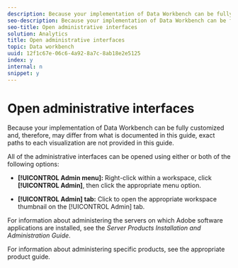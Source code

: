 ```yaml
---
description: Because your implementation of Data Workbench can be fully customized and, therefore, may differ from what is documented in this guide, exact paths to each visualization are not provided in this guide.
seo-description: Because your implementation of Data Workbench can be fully customized and, therefore, may differ from what is documented in this guide, exact paths to each visualization are not provided in this guide.
seo-title: Open administrative interfaces
solution: Analytics
title: Open administrative interfaces
topic: Data workbench
uuid: 12f1c67e-06c6-4a92-8a7c-8ab18e2e5125
index: y
internal: n
snippet: y
---
```


# Open administrative interfaces

Because your implementation of Data Workbench can be fully customized and, therefore, may differ from what is documented in this guide, exact paths to each visualization are not provided in this guide.

All of the administrative interfaces can be opened using either or both of the following options:

* **[!UICONTROL Admin menu]:** Right-click within a workspace, click **[!UICONTROL Admin]**, then click the appropriate menu option. 

* **[!UICONTROL Admin] tab:** Click to open the appropriate workspace thumbnail on the [!UICONTROL Admin] tab.

For information about administering the servers on which Adobe software applications are installed, see the *Server Products Installation and Administration Guide*.

For information about administering specific products, see the appropriate product guide. 
